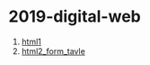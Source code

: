 # 2019-digital-web
<!DOCTYPE html>
<html lang="ko">
<head>
	<meta http-equiv="X-UA-Compatible" content="IE=Edge">
	<meta charset="UTF-8">
	<title>문서 제목</title>
</head>
<body>
	<ol>
		<li> <a href="20190422/">html1</a></li>
		<li> <a href="20190422/">html2_form_tavle</a></li>
	</ol>
	
</body>
</html>